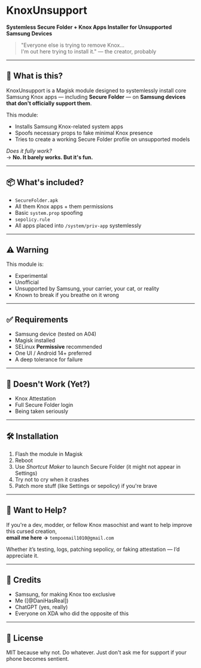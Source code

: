 # KnoxUnsupport
**Systemless Secure Folder + Knox Apps Installer for Unsupported Samsung Devices**

> "Everyone else is trying to remove Knox...  
> I'm out here trying to install it." — the creator, probably

---

## 🧠 What is this?

KnoxUnsupport is a Magisk module designed to systemlessly install core Samsung Knox apps — including **Secure Folder** — on **Samsung devices that don't officially support them**.

This module:
- Installs Samsung Knox-related system apps
- Spoofs necessary props to fake minimal Knox presence
- Tries to create a working Secure Folder profile on unsupported models

*Does it fully work?*  
→ **No. It barely works. But it's fun.**

---

## 📦 What's included?

- `SecureFolder.apk`
- All them Knox apps + them permissions
- Basic `system.prop` spoofing
- `sepolicy.rule`
- All apps placed into `/system/priv-app` systemlessly

---

## ⚠️ Warning

This module is:
- Experimental  
- Unofficial  
- Unsupported by Samsung, your carrier, your cat, or reality  
- Known to break if you breathe on it wrong

---

## ✅ Requirements

- Samsung device (tested on A04)  
- Magisk installed  
- SELinux **Permissive** recommended  
- One UI / Android 14+ preferred  
- A deep tolerance for failure

---

## 🚫 Doesn't Work (Yet?)

- Knox Attestation  
- Full Secure Folder login  
- Being taken seriously

---

## 🛠️ Installation

1. Flash the module in Magisk  
2. Reboot  
3. Use *Shortcut Maker* to launch Secure Folder (it might not appear in Settings)  
4. Try not to cry when it crashes  
5. Patch more stuff (like Settings or sepolicy) if you're brave

---

## 🙋 Want to Help?

If you're a dev, modder, or fellow Knox masochist and want to help improve this cursed creation,  
**email me here →** `tempoemail1010@gmail.com`

Whether it’s testing, logs, patching sepolicy, or faking attestation — I’d appreciate it.

---

## 🙏 Credits

- Samsung, for making Knox too exclusive  
- Me ([@DaniHasReal])  
- ChatGPT (yes, really)  
- Everyone on XDA who did the opposite of this

---

## 🧪 License

MIT because why not. Do whatever. Just don't ask me for support if your phone becomes sentient.
